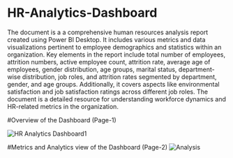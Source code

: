 # HR-Analytics-Dashboard


The document is a a comprehensive human resources analysis report created using Power BI Desktop. It includes various metrics and data visualizations pertinent to employee demographics and statistics within an organization. Key elements in the report include total number of employees, attrition numbers, active employee count, attrition rate, average age of employees, gender distribution, age groups, marital status, department-wise distribution, job roles, and attrition rates segmented by department, gender, and age groups. Additionally, it covers aspects like environmental satisfaction and job satisfaction ratings across different job roles. The document is a detailed resource for understanding workforce dynamics and HR-related metrics in the organization.



#Overview of the Dashboard (Page-1) 

![HR Analytics Dashboard1](https://github.com/DanKoffie/HR-Analytics-Dashboard/assets/131831718/b8b874bb-f534-4a6f-9def-339806bdb62c)



#Metrics and Analytics view of the Dashboard (Page-2)
![Analysis](https://github.com/DanKoffie/HR-Analytics-Dashboard/assets/131831718/238898d1-6cb2-4a6c-9f6d-4167ac600cf1)


